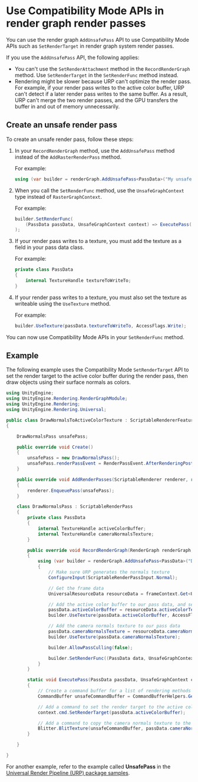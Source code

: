 # Use Compatibility Mode APIs in render graph render passes

You can use the render graph `AddUnsafePass` API to use Compatibility Mode APIs such as `SetRenderTarget` in render graph system render passes.

If you use the `AddUnsafePass` API, the following applies:

- You can't use the `SetRenderAttachment` method in the `RecordRenderGraph` method. Use `SetRenderTarget` in the `SetRenderFunc` method instead.
- Rendering might be slower because URP can't optimize the render pass. For example, if your render pass writes to the active color buffer, URP can't detect if a later render pass writes to the same buffer. As a result, URP can't merge the two render passes, and the GPU transfers the buffer in and out of memory unnecessarily.

## Create an unsafe render pass

To create an unsafe render pass, follow these steps:

1. In your `RecordRenderGraph` method, use the `AddUnsafePass` method instead of the `AddRasterRenderPass` method.

    For example:

    ```csharp
    using (var builder = renderGraph.AddUnsafePass<PassData>("My unsafe render pass", out var passData))
    ```

2. When you call the `SetRenderFunc` method, use the `UnsafeGraphContext` type instead of `RasterGraphContext`.

    For example:

    ```csharp
    builder.SetRenderFunc(
        (PassData passData, UnsafeGraphContext context) => ExecutePass(passData, context)
    );
    ```

3. If your render pass writes to a texture, you must add the texture as a field in your pass data class.

    For example:

    ```csharp
    private class PassData
    {
        internal TextureHandle textureToWriteTo;
    }
    ```

4. If your render pass writes to a texture, you must also set the texture as writeable using the `UseTexture` method.

    For example:

    ```csharp
    builder.UseTexture(passData.textureToWriteTo, AccessFlags.Write);
    ```

You can now use Compatibility Mode APIs in your `SetRenderFunc` method.

## Example

The following example uses the Compatibility Mode `SetRenderTarget` API to set the render target to the active color buffer during the render pass, then draw objects using their surface normals as colors.

```csharp
using UnityEngine;
using UnityEngine.Rendering.RenderGraphModule;
using UnityEngine.Rendering;
using UnityEngine.Rendering.Universal;

public class DrawNormalsToActiveColorTexture : ScriptableRendererFeature
{

    DrawNormalsPass unsafePass;

    public override void Create()
    {
        unsafePass = new DrawNormalsPass();
        unsafePass.renderPassEvent = RenderPassEvent.AfterRenderingPostProcessing;
    }

    public override void AddRenderPasses(ScriptableRenderer renderer, ref RenderingData renderingData)
    {
        renderer.EnqueuePass(unsafePass);
    }

    class DrawNormalsPass : ScriptableRenderPass
    {
        private class PassData
        {
            internal TextureHandle activeColorBuffer;
            internal TextureHandle cameraNormalsTexture;
        }

        public override void RecordRenderGraph(RenderGraph renderGraph, ContextContainer frameContext)
        {
            using (var builder = renderGraph.AddUnsafePass<PassData>("Draw normals", out var passData))
            {
                // Make sure URP generates the normals texture
                ConfigureInput(ScriptableRenderPassInput.Normal);

                // Get the frame data
                UniversalResourceData resourceData = frameContext.Get<UniversalResourceData>();

                // Add the active color buffer to our pass data, and set it as writeable 
                passData.activeColorBuffer = resourceData.activeColorTexture;
                builder.UseTexture(passData.activeColorBuffer, AccessFlags.Write);                

                // Add the camera normals texture to our pass data 
                passData.cameraNormalsTexture = resourceData.cameraNormalsTexture;
                builder.UseTexture(passData.cameraNormalsTexture);

                builder.AllowPassCulling(false);

                builder.SetRenderFunc((PassData data, UnsafeGraphContext context) => ExecutePass(data, context));
            }
        }

        static void ExecutePass(PassData passData, UnsafeGraphContext context)
        {
            // Create a command buffer for a list of rendering methods
            CommandBuffer unsafeCommandBuffer = CommandBufferHelpers.GetNativeCommandBuffer(context.cmd);

            // Add a command to set the render target to the active color buffer so URP draws to it
            context.cmd.SetRenderTarget(passData.activeColorBuffer);

            // Add a command to copy the camera normals texture to the render target
            Blitter.BlitTexture(unsafeCommandBuffer, passData.cameraNormalsTexture, new Vector4(1, 1, 0, 0), 0, false);
        }

    }

}
```

For another example, refer to the example called **UnsafePass** in the [Universal Render Pipeline (URP) package samples](package-samples.md).

